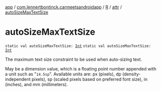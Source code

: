 [app](../../../index.md) / [com.lennertbontinck.carmeetsandroidapp](../../index.md) / [R](../index.md) / [attr](index.md) / [autoSizeMaxTextSize](./auto-size-max-text-size.md)

# autoSizeMaxTextSize

`static val autoSizeMaxTextSize: `[`Int`](https://kotlinlang.org/api/latest/jvm/stdlib/kotlin/-int/index.html)
`static val autoSizeMaxTextSize: `[`Int`](https://kotlinlang.org/api/latest/jvm/stdlib/kotlin/-int/index.html)

The maximum text size constraint to be used when auto-sizing text.

May be a dimension value, which is a floating point number appended with a unit such as "`14.5sp`". Available units are: px (pixels), dp (density-independent pixels), sp (scaled pixels based on preferred font size), in (inches), and mm (millimeters).

